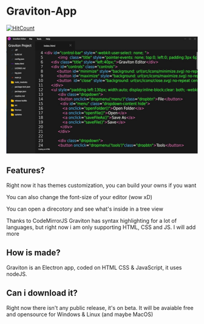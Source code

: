 # Graviton-App
[![HitCount](http://hits.dwyl.io/https://github.com/marc2332/https://github.com/Graviton-Code-Editor/Graviton-App.svg)](http://hits.dwyl.io/https://github.com/marc2332/https://github.com/Graviton-Code-Editor/Graviton-App)

<img src="example.jpg">
<h2>Features?</h2>
<p>Right now it has themes customization, you can build your owns if you want</p>
<p>You can also change the font-size of your editor (wow xD)</p>
<p>You can open a direcotory and see what's inside in a tree view</p>
<p>Thanks to CodeMirrorJS Graviton has syntax highlighting for a lot of languages, but right now i am only supporting HTML, CSS and JS. I will add more</p>
<h2>How is made?</h2>
<p>Graviton is an Electron app, coded on HTML CSS & JavaScript, it uses nodeJS.</p>
<h2>Can i download it?</h2>
<p>Right now there isn't any public release, it's on beta. It will be avaiable free and opensource for Windows & Linux (and maybe MacOS) </p>
